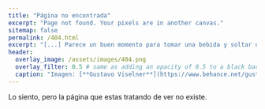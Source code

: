 ```yaml
---
title: "Página no encontrada"
excerpt: "Page not found. Your pixels are in another canvas."
sitemap: false
permalink: /404.html
excerpt: "[...] Parece un buen momento para tomar una bebida y soltar un discurso frío y calculado con un tono siniestro. Un discurso sobre política, orden, hermandad y poder. Pero los discursos son para las campañas y ahora es la hora de pasar a la acción."
header:
  overlay_image: /assets/images/404.png
  overlay_filter: 0.5 # same as adding an opacity of 0.5 to a black background
  caption: "Imagen: [**Gustavo Viselner**](https://www.behance.net/gustavo_v)"
---
```


Lo siento, pero la página que estas tratando de ver no existe.
